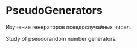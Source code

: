 # PseudoGenerators

Изучение генераторов псевдослучайных чисел. 

Study of pseudorandom number generators.
